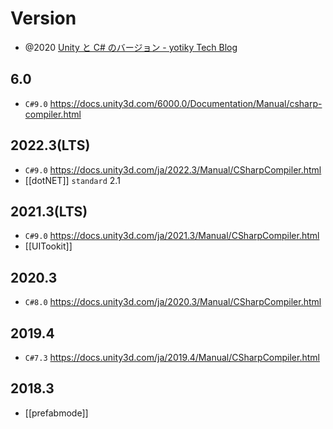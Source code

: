 # Version

- @2020 [Unity と C# のバージョン - yotiky Tech Blog](https://yotiky.hatenablog.com/entry/2020/06/18/unitycsharp)

## 6.0

- `C#9.0` https://docs.unity3d.com/6000.0/Documentation/Manual/csharp-compiler.html

## 2022.3(LTS)

- `C#9.0` https://docs.unity3d.com/ja/2022.3/Manual/CSharpCompiler.html
- [[dotNET]] `standard` 2.1

## 2021.3(LTS)

- `C#9.0` https://docs.unity3d.com/ja/2021.3/Manual/CSharpCompiler.html
- [[UITookit]]

## 2020.3

- `C#8.0` https://docs.unity3d.com/ja/2020.3/Manual/CSharpCompiler.html

## 2019.4

- `C#7.3` https://docs.unity3d.com/ja/2019.4/Manual/CSharpCompiler.html

## 2018.3

- [[prefabmode]]
